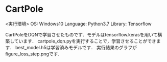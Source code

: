 # CartPole
<実行環境>
OS: Windows10
Language: Python3.7
Library: Tensorflow

CartPoleをDQNで学習させたものです．モデルはtensorflow.kerasを用いて構築しています．
cartpole_dqn.pyを実行することで，学習させることができます．
best_model.h5は学習済みモデルです．
実行結果のグラフがfigure_loss_step.pngです．
